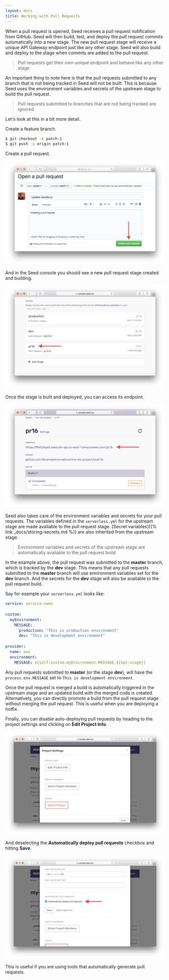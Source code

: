```yaml
---
layout: docs
title: Working with Pull Requests
---
```


When a pull request is opened, Seed receives a pull request notification from GitHub. Seed will then build, test, and deploy the pull request commits automatically into a new stage. The new pull request stage will receive a unique API Gateway endpoint just like any other stage. Seed will also build and deploy to the stage when commits are added to the pull request.

> Pull requests get their own unique endpoint and behave like any other stage

An important thing to note here is that the pull requests submitted to any branch that is not being tracked in Seed will not be built. This is because Seed uses the environment variables and secrets of the upstream stage to build the pull request.

> Pull requests submitted to branches that are not being tracked are ignored

Let's look at this in a bit more detail.

Create a feature branch.

``` bash
$ git checkout -b patch-1
$ git push -u origin patch-1
```

Create a pull request.

![Create Pull Request](/assets/docs/working-with-pull-requests/create-pull-request.png)

And in the Seed console you should see a new pull request stage created and building.

![Pull Request Stage Building](/assets/docs/working-with-pull-requests/pull-request-stage-building.png)

Once the stage is built and deployed, you can access its endpoint.

![Pull Request Stage Built](/assets/docs/working-with-pull-requests/pull-request-stage-built.png)

Seed also takes care of the environment variables and secrets for your pull requests. The variables defined in the `serverless.yml` for the upstream stage are made available to the pull request stage. [Secret variables]({% link _docs/storing-secrets.md %}) are also inherited from the upstream stage.

> Environment variables and secrets of the upstream stage are automatically available to the pull request build

In the example above, the pull request was submitted to the **master** branch, which is tracked by the **dev** stage. This means that any pull requests submitted to the **master** branch will use environment variables set for the **dev** branch. And the secrets for the **dev** stage will also be available to the pull request build.

Say for example your `serverless.yml` looks like:

``` yaml
service: service-name

custom:
  myEnvironment:
    MESSAGE:
      production: "This is production environment"
      dev: "This is development environment"

provider:
  name: aws
  environment:
    MESSAGE: ${self:custom.myEnvironment.MESSAGE.${opt:stage}}
```

Any pull requests submitted to **master** (or the stage **dev**), will have the `process.env.MESSAGE` set to `This is development environment`.

Once the pull request is merged a build is automatically triggered in the upstream stage and an updated build with the merged code is created. Alternatively, you can directly promote a build from the pull request stage without merging the pull request. This is useful when you are deploying a hotfix.

Finally, you can disable auto-deploying pull requests by heading to the project settings and clicking on **Edit Project Info**.

![Project settings project info](/assets/docs/working-with-pull-requests/project-settings-project-info.png)

And deselecting the **Automatically deploy pull requests** checkbox and hitting **Save**.

![Deselect auto deploy pull requests](/assets/docs/working-with-pull-requests/deselect-auto-deploy-pull-requests.png)

This is useful if you are using tools that automatically generate pull requests.
